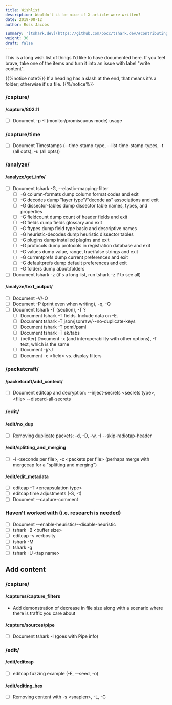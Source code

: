 ```yaml
---
title: Wishlist
description: Wouldn't it be nice if X article were written?
date: 2019-08-12
author: Ross Jacobs

summary: '[tshark.dev](https://github.com/pocc/tshark.dev/#contributing) | [wireshark](https://www.wireshark.org/docs/wsdg_html_chunked/)'
weight: 30
draft: false
---
```


This is a long wish list of things I'd like to have documented here.
If you feel brave, take one of the items and turn it into an issue with label "write content".

{{%notice note%}}
If a heading has a slash at the end, that means it's a folder; otherwise it's a file.
{{%/notice%}}

### /capture/

#### /capture/802.11

* [ ] Document -p -I (monitor/promiscuous mode) usage

### /capture/time

* [ ] Document Timestamps (--time-stamp-type, --list-time-stamp-types, -t (all opts), -u (all opts))

### /analyze/

#### /analyze/get_info/

* [ ] Document tshark -G, --elastic-mapping-filter
  * [ ] -G column-formats        dump column format codes and exit
  * [ ] -G decodes               dump "layer type"/"decode as" associations and exit
  * [ ] -G dissector-tables      dump dissector table names, types, and properties
  * [ ] -G fieldcount            dump count of header fields and exit
  * [ ] -G fields                dump fields glossary and exit
  * [ ] -G ftypes                dump field type basic and descriptive names
  * [ ] -G heuristic-decodes     dump heuristic dissector tables
  * [ ] -G plugins               dump installed plugins and exit
  * [ ] -G protocols             dump protocols in registration database and exit
  * [ ] -G values                dump value, range, true/false strings and exit
  * [ ] -G currentprefs          dump current preferences and exit
  * [ ] -G defaultprefs          dump default preferences and exit
  * [ ] -G folders               dump about:folders
* [ ] Document tshark -z (it's a long list, run tshark -z ? to see all)

#### /analyze/text_output/

* [ ] Document -V/-O
* [ ] Document -P (print even when writing), -q, -Q
* [ ] Document tshark -T (section), -T ?
    * [ ] Document tshark -T fields. Include data on -E.
    * [ ] Document tshark -T json/jsonraw/--no-duplicate-keys
    * [ ] Document tshark -T pdml/psml
    * [ ] Document tshark -T ek/tabs
    * [ ] (better) Document -x (and interoperability with other options), -T text, which is the same
    * [ ] Document -j/-J
    * [ ] Document -e &lt;field&gt; vs. display filters

### /packetcraft/

#### /packetcraft/add_context/

* [ ] Document editcap and decryption: --inject-secrets &lt;secrets type&gt;,&lt;file&gt; --discard-all-secrets

### /edit/

#### /edit/no_dup

* [ ] Removing duplicate packets: -d, -D, -w, -I --skip-radiotap-header

#### /edit/splitting_and_merging

* [ ] -i &lt;seconds per file&gt;, -c &lt;packets per file&gt; (perhaps merge with mergecap for a "splitting and merging")

#### /edit/edit_metadata

* [ ] editcap -T &lt;encapsulation type&gt;
* [ ] editcap time adjustments (-S, -t)
* [ ] Document --capture-comment

### Haven't worked with (i.e. research is needed)

* [ ] Document --enable-heuristic/--disable-heuristic
* [ ] tshark -B &lt;buffer size&gt;
* [ ] editcap -v verbosity
* [ ] tshark -M
* [ ] tshark -g
* [ ] tshark -U &lt;tap name&gt;

## Add content

### /capture/

#### /captures/capture_filters

* Add demonstration of decrease in file size along with a scenario where there is traffic you care about

#### /capture/sources/pipe

* [ ] Document tshark -l (goes with Pipe info)

### /edit/

#### /edit/editcap

* [ ] editcap fuzzing example (-E, --seed, -o)

#### /edit/editing_hex

* [ ] Removing content with -s &lt;snaplen&gt;, -L, -C
